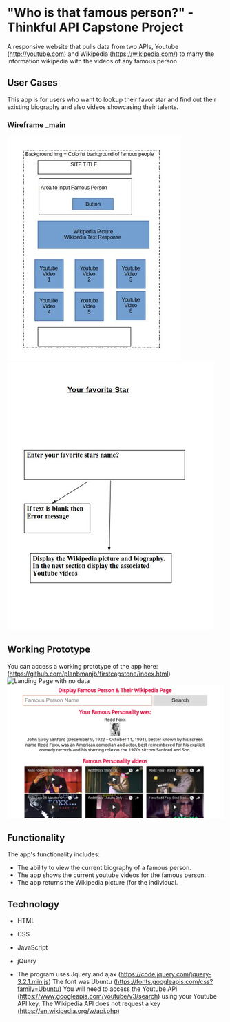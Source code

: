 # "Who is that famous person?" - Thinkful API Capstone Project
A responsive website that pulls data from two APIs, Youtube (http://youtube.com) and Wikipedia (https://wikipedia.com/) to marry the information wikipedia with the videos of any famous person.

## User Cases
This app is for users who want to lookup their favor star and find out their existing biography and also videos showcasing their talents.


### Wireframe _main
![Wireframe_Main](https://github.com/planbmanjb/firstcapstone/blob/master/wireframe-capstone1.jpg)
![Wireframe_User_Cases](https://github.com/planbmanjb/firstcapstone/blob/master/UI-Flow-capstone1.jpg)

## Working Prototype
You can access a working prototype of the app here:(https://github.com/planbmanjb/firstcapstone/index.html)
![Landing Page with no data](https://github.com/planbmanjb/firstcapstone/blob/master/landing-page-with-no-data.jpg)
![Landing Page with data](https://github.com/planbmanjb/firstcapstone/blob/master/landing-page-with-data.jpg)


## Functionality
The app's functionality includes:
* The ability to view the current biography of a famous person.
* The app shows the current youtube videos for the famous person.
* The app returns the Wikipedia picture (for the individual.



## Technology
* HTML
* CSS
* JavaScript
* jQuery

* The program uses Jquery and ajax (https://code.jquery.com/jquery-3.2.1.min.js)
The font was Ubuntu (https://fonts.googleapis.com/css?family=Ubuntu)
You will need to access the Youtube APi (https://www.googleapis.com/youtube/v3/search) using your Youtube API key. The Wikipedia API does not request a key (https://en.wikipedia.org/w/api.php)

